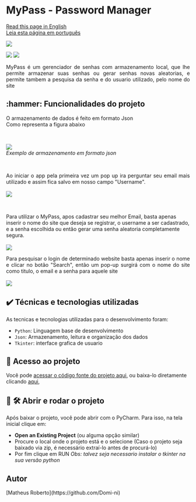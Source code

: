 <h1 align="justify"> MyPass - Password Manager </h1>

[Read this page in English](https://github.com/Domi-ni/password_manager/tree/main#readme)
<br>
[Leia esta página em português](https://github.com/Domi-ni/password_manager/blob/main/README-pt.md)

<p align="justify">
  <img loading="lazy" src="https://github.com/Domi-ni/password_manager/assets/112003358/dba8b269-1894-4101-853b-4424027595ee"/>


<p align="justify">
  <img loading="lazy" src="https://img.shields.io/badge/License-MIT-green"/>
  <img loading="lazy" src="https://img.shields.io/badge/Status-Concluded-blue"/>
</p>

<p align="justify">MyPass é um gerenciador de senhas com armazenamento local, que lhe permite armazenar suas senhas ou gerar senhas novas aleatorias, e permite tambem a pesquisa da senha e do usuario utilizado, pelo nome do site</p>


<h2 align="justify">:hammer: Funcionalidades do projeto </h2>

<p align="justify">
  O armazenamento de dados é feito em formato Json <br> Como representa a figura abaixo
</p>

<br>


<p align="justify">
  <img loading="lazy" src="https://github.com/Domi-ni/password_manager/assets/112003358/ddab955c-2222-4cb9-a885-f36e97ec7adb"/>
  <br>
  <em>Exemplo de armazenamento em formato json</em>
</p>

<br>

<p align="justify">
  Ao iniciar o app pela primeira vez um pop up ira perguntar seu email mais utilizado e assim fica salvo em nosso campo "Username". 
  <br><br>
  <img loading="lazy" src="https://github.com/Domi-ni/password_manager/assets/112003358/3b44b4cc-b9dd-46fb-8990-fba09ae7181a"/>
</p>

<br>

<p>
  Para utilizar o MyPass, apos cadastrar seu melhor Email, basta apenas inserir o nome do site que deseja se registrar, o username a ser cadastrado, e a senha escolhida ou então gerar uma senha aleatoria completamente segura.
  <br><br>
  <img loading="lazy" src="https://github.com/Domi-ni/password_manager/assets/112003358/45fc614e-038d-4fda-b4be-38e8fa0d6675"/>
</p>


<p align="justify">
    Para pesquisar o login de determinado website basta apenas inserir o nome e clicar no botão "Search", então um pop-up surgirá com o nome do site como titulo, o email e a senha para aquele site
<br><br>
  <img loading="lazy" src="https://github.com/Domi-ni/password_manager/assets/112003358/8a0af79b-3317-49ec-88e9-10ead0e9a2cf"/>
</p>


<h2 align="justify">✔️ Técnicas e tecnologias utilizadas</h2>
As tecnicas e tecnologias utilizadas para o desenvolvimento foram:

- `Python`: Linguagem base de desenvolvimento
- `Json`: Armazenamento, leitura e organização dos dados
- `Tkinter`: interface grafica de usuario

<h2 align="justify">📁 Acesso ao projeto</h2>

Você pode [acessar o código fonte do projeto aqui](https://github.com/Domi-ni/password_manager/tree/main), ou baixa-lo diretamente clicando [aqui](https://github.com/Domi-ni/password_manager/files/13814516/password_manager-main.zip), 

<h2 align="justify">📁 🛠️ Abrir e rodar o projeto</h2>

Após baixar o projeto, você pode abrir com o PyCharm. Para isso, na tela inicial clique em:

- **Open an Existing Project** (ou alguma opção similar)
- Procure o local onde o projeto está e o selecione (Caso o projeto seja baixado via zip, é necessário extraí-lo antes de procurá-lo)
- Por fim clique em RUN
_Obs: talvez seja necessario instalar o tkinter na sua versão python_


<h2 align="justify">Autor</h2>
[Matheus Roberto](https://github.com/Domi-ni)






